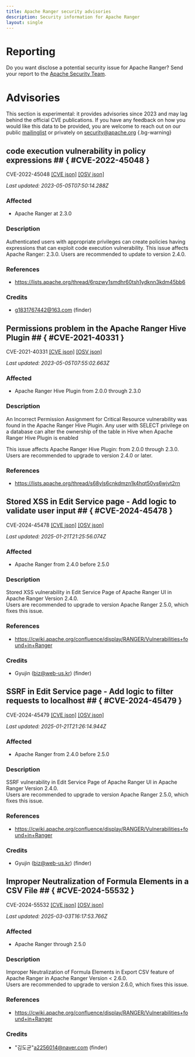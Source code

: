 ```yaml
---
title: Apache Ranger security advisories
description: Security information for Apache Ranger
layout: single
---
```


# Reporting

Do you want disclose a potential security issue for Apache Ranger? Send your report to the [Apache Security Team](mailto:security@apache.org).

# Advisories

This section is experimental: it provides advisories since 2023 and may lag behind the official CVE publications. If you have any feedback on how you would like this data to be provided, you are welcome to reach out on our public [mailinglist](/mailinglist) or privately on [security@apache.org](mailto:security@apache.org)
{.bg-warning}

## code execution vulnerability in policy expressions ## { #CVE-2022-45048 }

CVE-2022-45048 [\[CVE json\]](./CVE-2022-45048.cve.json) [\[OSV json\]](./CVE-2022-45048.osv.json)



_Last updated: 2023-05-05T07:50:14.288Z_

### Affected

* Apache Ranger at 2.3.0


### Description

<p>Authenticated users with appropriate privileges can create policies having expressions that can exploit code execution vulnerability.&nbsp;This issue affects Apache Ranger: 2.3.0. Users are recommended to update to version 2.4.0.<br></p>

### References
* https://lists.apache.org/thread/6rpzwy1smdhr60tsh1ydknn3kdm45bb6


### Credits
* g1831767442@163.com (finder)


## Permissions problem in the Apache Ranger Hive Plugin ## { #CVE-2021-40331 }

CVE-2021-40331 [\[CVE json\]](./CVE-2021-40331.cve.json) [\[OSV json\]](./CVE-2021-40331.osv.json)



_Last updated: 2023-05-05T07:55:02.663Z_

### Affected

* Apache Ranger Hive Plugin from 2.0.0 through 2.3.0


### Description

An Incorrect Permission Assignment for Critical Resource vulnerability was found in the Apache Ranger Hive Plugin. Any user with SELECT privilege on a database can alter the ownership of the table in Hive when Apache Ranger Hive Plugin is enabled<br><p>This issue affects Apache Ranger Hive Plugin: from 2.0.0 through 2.3.0. Users are recommended to upgrade to version 2.4.0 or later.<br></p>

### References
* https://lists.apache.org/thread/s68yls6cnkdmzn1k4hqt50vs6wjvt2rn


## Stored XSS in Edit Service page - Add logic to validate user input ## { #CVE-2024-45478 }

CVE-2024-45478 [\[CVE json\]](./CVE-2024-45478.cve.json) [\[OSV json\]](./CVE-2024-45478.osv.json)



_Last updated: 2025-01-21T21:25:56.074Z_

### Affected

* Apache Ranger from 2.4.0 before 2.5.0


### Description

Stored XSS vulnerability in Edit Service Page of Apache Ranger UI in Apache Ranger Version 2.4.0.<br>Users are recommended to upgrade to version Apache Ranger 2.5.0, which fixes this issue.

### References
* https://cwiki.apache.org/confluence/display/RANGER/Vulnerabilities+found+in+Ranger


### Credits
* Gyujin (biz@web-us.kr) (finder)


## SSRF in Edit Service page - Add logic to filter requests to localhost ## { #CVE-2024-45479 }

CVE-2024-45479 [\[CVE json\]](./CVE-2024-45479.cve.json) [\[OSV json\]](./CVE-2024-45479.osv.json)



_Last updated: 2025-01-21T21:26:14.944Z_

### Affected

* Apache Ranger from 2.4.0 before 2.5.0


### Description

SSRF vulnerability in Edit Service Page of Apache Ranger UI in Apache Ranger Version 2.4.0.<br>Users are recommended to upgrade to version Apache Ranger 2.5.0, which fixes this issue.

### References
* https://cwiki.apache.org/confluence/display/RANGER/Vulnerabilities+found+in+Ranger


### Credits
* Gyujin (biz@web-us.kr) (finder)


## Improper Neutralization of Formula Elements in a CSV File ## { #CVE-2024-55532 }

CVE-2024-55532 [\[CVE json\]](./CVE-2024-55532.cve.json) [\[OSV json\]](./CVE-2024-55532.osv.json)



_Last updated: 2025-03-03T16:17:53.766Z_

### Affected

* Apache Ranger through 2.5.0


### Description

Improper Neutralization of Formula Elements in Export CSV feature of Apache Ranger in Apache Ranger Version &lt; 2.6.0.<br>Users are recommended to upgrade to version 2.6.0, which fixes this issue.

### References
* https://cwiki.apache.org/confluence/display/RANGER/Vulnerabilities+found+in+Ranger


### Credits
* "김도균"<a2256014@naver.com> (finder)

